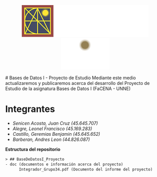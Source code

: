 <p align="center">
  <img src="doc/logo_pagina_ok.png" alt="Logo 1" height="100">
  <img src="doc/Logo-UNNE.png" alt="Logo 2" height="100">
</p>
# Bases de Datos I - Proyecto de Estudio
Mediante este medio actualizaremos y publicaremos acerca del desarrollo del Proyecto de Estudio de la asignatura Bases de Datos I (FaCENA - UNNE)

# Integrantes

- *Senicen Acosta, Juan Cruz (45.645.707)*
- *Alegre, Leonel Francisco (45.169.283)*
- *Castillo, Geremias Benjamin (45.645.652)*
- *Barberan, Andres Leon (44.826.087)*


**Estructura del repositorio**

    > ## BaseDeDatosI_Proyecto
    - doc (documentos e información acerca del proyecto)
		  Integrador_Grupo34.pdf (Documento del informe del proyecto)
		 
